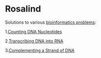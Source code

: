 # Rosalind
Solutions to various [bioinformatics problems](http://rosalind.info/problems/list-view/):

1.[Counting DNA Nucleotides](http://rosalind.info/problems/dna/)

2.[Transcribing DNA into RNA](http://rosalind.info/problems/rna/)

3.[Complementing a Strand of DNA](http://rosalind.info/problems/revc/)
